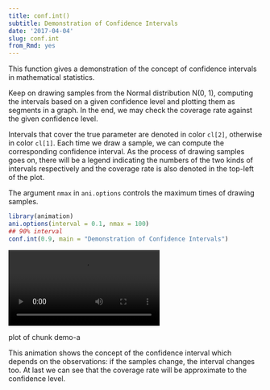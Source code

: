 ```yaml
---
title: conf.int()
subtitle: Demonstration of Confidence Intervals
date: '2017-04-04'
slug: conf.int
from_Rmd: yes
---
```


This function gives a demonstration of the concept of confidence intervals in
mathematical statistics.

Keep on drawing samples from the Normal distribution N(0, 1), computing the
intervals based on a given confidence level and plotting them as segments in
a graph. In the end, we may check the coverage rate against the given
confidence level.

Intervals that cover the true parameter are denoted in color `cl[2]`,
otherwise in color `cl[1]`. Each time we draw a sample, we can compute
the corresponding confidence interval. As the process of drawing samples goes
on, there will be a legend indicating the numbers of the two kinds of
intervals respectively and the coverage rate is also denoted in the top-left
of the plot.

The argument `nmax` in `ani.options` controls the maximum
times of drawing samples.


 

```r
library(animation)
ani.options(interval = 0.1, nmax = 100)
## 90% interval
conf.int(0.9, main = "Demonstration of Confidence Intervals")
```

<video controls loop autoplay><source src="/figures/animation/example/conf-int/demo-a.mp4" /><p>plot of chunk demo-a</p></video>


This animation shows the concept of the confidence interval which depends on the observations: if the samples change, the interval changes too. At last we can see that the coverage rate will be approximate to the confidence level.
